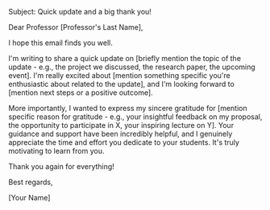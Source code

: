 Subject: Quick update and a big thank you!

Dear Professor [Professor's Last Name],

I hope this email finds you well.

I'm writing to share a quick update on [briefly mention the topic of the update - e.g., the project we discussed, the research paper, the upcoming event]. I'm really excited about [mention something specific you're enthusiastic about related to the update], and I'm looking forward to [mention next steps or a positive outcome].

More importantly, I wanted to express my sincere gratitude for [mention specific reason for gratitude - e.g., your insightful feedback on my proposal, the opportunity to participate in X, your inspiring lecture on Y]. Your guidance and support have been incredibly helpful, and I genuinely appreciate the time and effort you dedicate to your students. It's truly motivating to learn from you.

Thank you again for everything!

Best regards,

[Your Name]